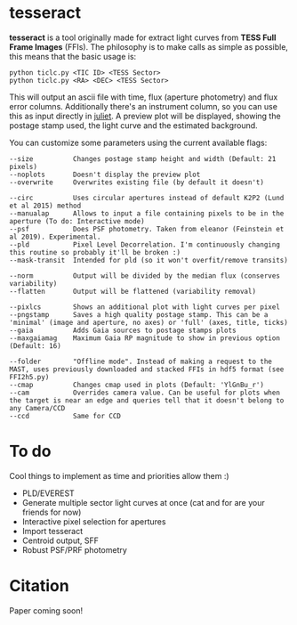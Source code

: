 # tesseract
**tesseract** is a tool originally made for extract light curves from **TESS Full Frame Images** (FFIs). The philosophy is to make calls as simple as possible, this means that the basic usage is:

    python ticlc.py <TIC ID> <TESS Sector>
    python ticlc.py <RA> <DEC> <TESS Sector>

This will output an ascii file with time, flux (aperture photometry) and flux error columns. Additionally there's an instrument column, so you can use this as input directly in [juliet](https://github.com/nespinoza/juliet). A preview plot will be displayed, showing the postage stamp used, the light curve and the estimated background.

You can customize some parameters using the current available flags:

    --size          Changes postage stamp height and width (Default: 21 pixels)
    --noplots       Doesn't display the preview plot
    --overwrite     Overwrites existing file (by default it doesn't)

    --circ          Uses circular apertures instead of default K2P2 (Lund et al 2015) method
    --manualap      Allows to input a file containing pixels to be in the aperture (To do: Interactive mode)
    --psf           Does PSF photometry. Taken from eleanor (Feinstein et al 2019). Experimental.
    --pld           Pixel Level Decorrelation. I'm continuously changing this routine so probably it'll be broken :)
    --mask-transit  Intended for pld (so it won't overfit/remove transits)

    --norm          Output will be divided by the median flux (conserves variability)
    --flatten       Output will be flattened (variability removal)

    --pixlcs        Shows an additional plot with light curves per pixel
    --pngstamp      Saves a high quality postage stamp. This can be a 'minimal' (image and aperture, no axes) or 'full' (axes, title, ticks)
    --gaia          Adds Gaia sources to postage stamps plots
    --maxgaiamag    Maximum Gaia RP magnitude to show in previous option (Default: 16)

    --folder        "Offline mode". Instead of making a request to the MAST, uses previously downloaded and stacked FFIs in hdf5 format (see FFI2h5.py)
    --cmap          Changes cmap used in plots (Default: 'YlGnBu_r')
    --cam           Overrides camera value. Can be useful for plots when the target is near an edge and queries tell that it doesn't belong to any Camera/CCD
    --ccd           Same for CCD

# To do
Cool things to implement as time and priorities allow them :)
- PLD/EVEREST
- Generate multiple sector light curves at once (cat and for are your friends for now)
- Interactive pixel selection for apertures
- Import tesseract
- Centroid output, SFF
- Robust PSF/PRF photometry

# Citation
Paper coming soon!

